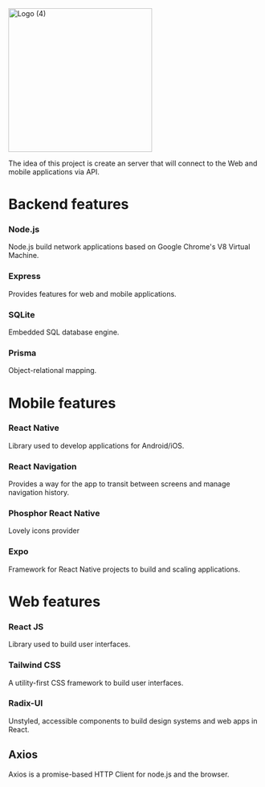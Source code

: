 <img width="286" alt="Logo (4)" src="https://user-images.githubusercontent.com/68649783/190530994-347c92d3-5e05-4dc8-8fbc-6d7c0732ebb1.png">

The idea of this project is create an server that will connect to the Web and mobile applications via API.

# Backend features

### Node.js

Node.js build network applications based on Google Chrome's V8 Virtual Machine.

### Express

Provides features for web and mobile applications.

### SQLite

Embedded SQL database engine.

### Prisma

Object-relational mapping.

# Mobile features

### React Native

Library used to develop applications for Android/iOS.

### React Navigation

Provides a way for the app to transit between screens and manage navigation history.

### Phosphor React Native

Lovely icons provider

### Expo

Framework for React Native projects to build and scaling applications.

# Web features

### React JS

Library used to build user interfaces.

### Tailwind CSS

A utility-first CSS framework to build user interfaces.

### Radix-UI

Unstyled, accessible components to build design systems and web apps in React.

## Axios

Axios is a promise-based HTTP Client for node.js and the browser.
